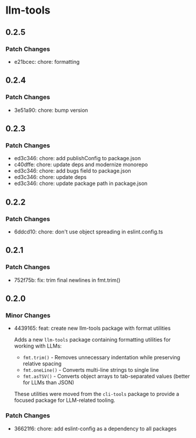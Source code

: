 # llm-tools

## 0.2.5

### Patch Changes

- e21bcec: chore: formatting

## 0.2.4

### Patch Changes

- 3e51a90: chore: bump version

## 0.2.3

### Patch Changes

- ed3c346: chore: add publishConfig to package.json
- c40dffe: chore: update deps and modernize monorepo
- ed3c346: chore: add bugs field to package.json
- ed3c346: chore: update deps
- ed3c346: chore: update package path in package.json

## 0.2.2

### Patch Changes

- 6ddcd10: chore: don't use object spreading in eslint.config.ts

## 0.2.1

### Patch Changes

- 752f75b: fix: trim final newlines in fmt.trim()

## 0.2.0

### Minor Changes

- 4439165: feat: create new llm-tools package with format utilities

  Adds a new `llm-tools` package containing formatting utilities for working with LLMs:
  - `fmt.trim()` - Removes unnecessary indentation while preserving relative spacing
  - `fmt.oneLine()` - Converts multi-line strings to single line
  - `fmt.asTSV()` - Converts object arrays to tab-separated values (better for LLMs than JSON)

  These utilities were moved from the `cli-tools` package to provide a focused package for LLM-related tooling.

### Patch Changes

- 36621f6: chore: add eslint-config as a dependency to all packages
